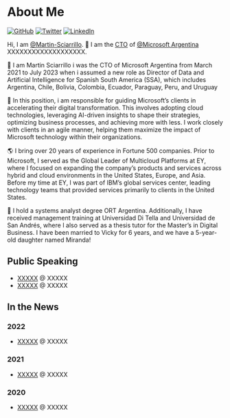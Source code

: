 # About Me

[![GitHub](https://img.shields.io/badge/GitHub-%40Martin-Sciarrillo-239a3b.svg)](https://github.com/Martin-Sciarrillo)
[![Twitter](https://img.shields.io/badge/Twitter-%40Acatincho-58a1f2.svg)](https://twitter.com/Acatincho)
[![LinkedIn](https://img.shields.io/badge/Linked-in-0c66c3.svg)](https://www.linkedin.com/in/sciarrillo/)

Hi, I am [@Martin-Sciarrillo](https://github.com/Martin-Sciarrillo). 👋 I am the [CTO](https://www.XXXXX) of [@Microsoft Argentina](https://www.XXXXX) XXXXXXXXXXXXXXXXXXX. 


👋 I am Martin Sciarrillo i was the CTO of Microsoft Argentina from March 2021 to July 2023 when i assumed a new role as Director of Data and Artificial Intelligence for Spanish South America (SSA), which includes Argentina, Chile, Bolivia, Colombia, Ecuador, Paraguay, Peru, and Uruguay 

🌟 In this position, i am responsible for guiding Microsoft’s clients in accelerating their digital transformation. This involves adopting cloud technologies, leveraging AI-driven insights to shape their strategies, optimizing business processes, and achieving more with less. I work closely with clients in an agile manner, helping them maximize the impact of Microsoft technology within their organizations.

🌎 I bring over 20 years of experience in Fortune 500 companies. Prior to Microsoft, I served as the Global Leader of Multicloud Platforms at EY, where I focused on expanding the company’s products and services across hybrid and cloud environments in the United States, Europe, and Asia. Before my time at EY, I was part of IBM’s global services center, leading technology teams that provided services primarily to clients in the United States.

🚀 I hold a systems analyst degree ORT Argentina. Additionally, I have received management training at Universidad Di Tella and Universidad de San Andrés, where I also served as a thesis tutor for the Master’s in Digital Business. I have been married to Vicky for 6 years, and we have a 5-year-old daughter named Miranda! 

## Public Speaking

* [XXXXX](https://www.XXXXX) @ XXXXX
* [XXXXX](https://www.XXXXX) @ XXXXX

## In the News

### 2022

* [XXXXX](https://www.XXXXX) @ XXXXX

### 2021

* [XXXXX](https://www.XXXXX) @ XXXXX

### 2020

* [XXXXX](https://www.XXXXX) @ XXXXX
